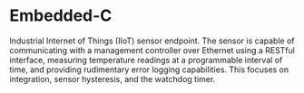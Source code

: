 # Embedded-C
Industrial Internet of Things (IIoT) sensor endpoint. The sensor is capable of communicating with a management controller over Ethernet using a RESTful interface, measuring temperature readings at a programmable interval of time, and providing rudimentary error logging capabilities. This focuses on integration, sensor hysteresis, and the watchdog timer.
